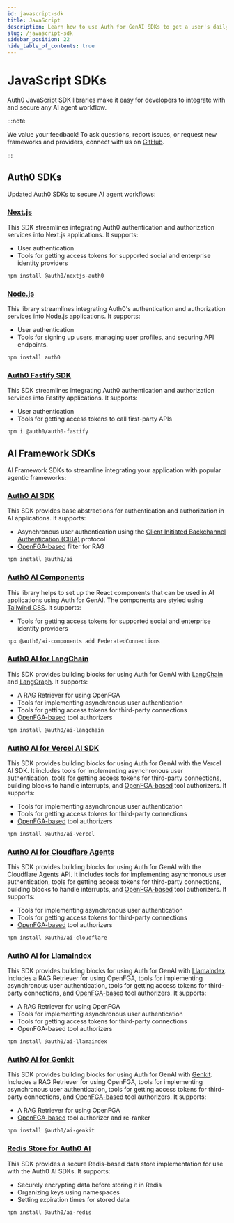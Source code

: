 ```yaml
---
id: javascript-sdk
title: JavaScript
description: Learn how to use Auth for GenAI SDKs to get a user's daily schedule.
slug: /javascript-sdk
sidebar_position: 22
hide_table_of_contents: true
---
```


# JavaScript SDKs

Auth0 JavaScript SDK libraries make it easy for developers to integrate with and secure any AI agent workflow.

:::note

We value your feedback! To ask questions, report issues, or request new frameworks and providers, connect with us on [GitHub](https://github.com/auth0/auth-for-genai).

:::

## Auth0 SDKs

Updated Auth0 SDKs to secure AI agent workflows:

### [Next.js](https://github.com/auth0/nextjs-auth0)

This SDK streamlines integrating Auth0 authentication and authorization services into Next.js applications. It supports:
- User authentication
- Tools for getting access tokens for supported social and enterprise identity providers

```bash
npm install @auth0/nextjs-auth0
```

### [Node.js](https://github.com/auth0/node-auth0)

This library streamlines integrating Auth0's authentication and authorization services into Node.js applications. It supports:
- User authentication
- Tools for signing up users, managing user profiles, and securing API endpoints.

```bash
npm install auth0
```

### [Auth0 Fastify SDK](https://www.npmjs.com/package/@auth0/auth0-fastify)
This SDK streamlines integrating Auth0 authentication and authorization services into Fastify applications. It supports:
- User authentication
- Tools for getting access tokens to call first-party APIs

```bash
npm i @auth0/auth0-fastify
```

## AI Framework SDKs

AI Framework SDKs to streamline integrating your application with popular agentic frameworks:

### [Auth0 AI SDK](https://github.com/auth0-lab/auth0-ai-js)

This SDK provides base abstractions for authentication and authorization in AI applications. It supports:
- Asynchronous user authentication using the [Client Initiated Backchannel Authentication (CIBA)](https://openid.net/specs/openid-client-initiated-backchannel-authentication-core-1_0.html) protocol
- [OpenFGA-based](https://openfga.dev/) filter for RAG

```bash
npm install @auth0/ai
```

### [Auth0 AI Components](https://github.com/auth0-lab/auth0-ai-js/tree/main/packages/ai-components)

This library helps to set up the React components that can be used in AI applications using Auth for GenAI. The components are styled using [Tailwind CSS](https://tailwindcss.com/). It supports:
- Tools for getting access tokens for supported social and enterprise identity providers

```bash
npx @auth0/ai-components add FederatedConnections
```

### [Auth0 AI for LangChain](https://github.com/auth0-lab/auth0-ai-js/tree/main/packages/ai-langchain)

This SDK provides building blocks for using Auth for GenAI with [LangChain](https://www.langchain.com/) and [LangGraph](https://www.langchain.com/langgraph). It supports:
- A RAG Retriever for using OpenFGA
- Tools for implementing asynchronous user authentication
- Tools for getting access tokens for third-party connections
- [OpenFGA-based](https://openfga.dev/) tool authorizers

```bash
npm install @auth0/ai-langchain
```

### [Auth0 AI for Vercel AI SDK](https://github.com/auth0-lab/auth0-ai-js/tree/main/packages/ai-vercel)

This SDK provides building blocks for using Auth for GenAI with the Vercel AI SDK. It includes tools for implementing asynchronous user authentication, tools for getting access tokens for third-party connections, building blocks to handle interrupts, and [OpenFGA-based](https://openfga.dev/) tool authorizers. It supports:
- Tools for implementing asynchronous user authentication
- Tools for getting access tokens for third-party connections
- [OpenFGA-based](https://openfga.dev/) tool authorizers

```bash
npm install @auth0/ai-vercel
```

### [Auth0 AI for Cloudflare Agents](https://github.com/auth0-lab/auth0-ai-js/tree/main/packages/ai-cloudflare)

This SDK provides building blocks for using Auth for GenAI with the Cloudflare Agents API. It includes tools for implementing asynchronous user authentication, tools for getting access tokens for third-party connections, building blocks to handle interrupts, and [OpenFGA-based](https://openfga.dev/) tool authorizers. It supports:
- Tools for implementing asynchronous user authentication
- Tools for getting access tokens for third-party connections
- [OpenFGA-based](https://openfga.dev/) tool authorizers

```bash
npm install @auth0/ai-cloudflare
```

### [Auth0 AI for LlamaIndex](https://github.com/auth0-lab/auth0-ai-js/tree/main/packages/ai-llamaindex)

This SDK provides building blocks for using Auth for GenAI with [LlamaIndex](https://www.llamaindex.ai/). Includes a RAG Retriever for using OpenFGA,  tools for implementing asynchronous user authentication, tools for getting access tokens for third-party connections, and [OpenFGA-based](https://openfga.dev/) tool authorizers. It supports:
- A RAG Retriever for using OpenFGA
- Tools for implementing asynchronous user authentication
- Tools for getting access tokens for third-party connections
- OpenFGA-based tool authorizers

```bash
npm install @auth0/ai-llamaindex
```

### [Auth0 AI for Genkit](https://github.com/auth0-lab/auth0-ai-js/tree/main/packages/ai-genkit)

This SDK provides building blocks for using Auth for GenAI with [Genkit](https://firebase.google.com/docs/genkit). Includes a RAG Retriever for using OpenFGA, tools for implementing asynchronous user authentication, tools for getting access tokens for third-party connections, and [OpenFGA-based](https://openfga.dev/) tool authorizers. It supports:
- A RAG Retriever for using OpenFGA
- [OpenFGA-based](https://openfga.dev/) tool authorizer and re-ranker

```bash
npm install @auth0/ai-genkit
```

### [Redis Store for Auth0 AI](https://github.com/auth0-lab/auth0-ai-js/tree/main/packages/ai-redis)

This SDK provides a secure Redis-based data store implementation for use with the Auth0 AI SDKs. It supports:
- Securely encrypting data before storing it in Redis
- Organizing keys using namespaces
- Setting expiration times for stored data

```bash
npm install @auth0/ai-redis
```

